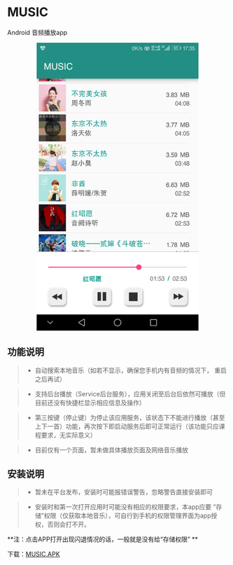 MUSIC
===

Android 音频播放app

<div align="center">
    <img src="./show/music1.png" width = "370" title="music"/>
</div>


功能说明
------
>* 自动搜索本地音乐（如若不显示，确保您手机内有音频的情况下， 重启之后再试）

>* 支持后台播放（Service后台服务），应用关闭至后台后依然可播放（但目前还没有快捷栏显示相应信息及操作）

>* 第三按键（停止键）为停止该应用服务，该状态下不能进行播放（甚至上下一首）功能，再次按下即启动服务后即可正常运行（该功能只应课程要求，无实际意义）

>* 目前仅有一个页面，暂未做具体播放页面及网络音乐播放



安装说明
------
>* 暂未在平台发布，安装时可能报错误警告，忽略警告直接安装即可

>* 安装时和第一次打开应用时可能没有相应的权限要求，本app应要 “存储”权限（仅获取本地音乐），可自行到手机的权限管理界面为app授权，否则会打不开。

**注：点击APP打开出现闪退情况的话，一般就是没有给“存储权限” **


下载：[MUSIC.APK](https://dn-coding-net-production-file.codehub.cn/caf4d070-158b-11e9-809e-c7fcede8d40c.vnd.android.package-archive?attname=MUSIC.apk&e=1547206295&token=goE9CtaiT5YaIP6ZQ1nAafd_C1Z_H2gVP8AwuC-5:CJf3SwOOYpxRU8ZSr9SaKZRlsAQ=)